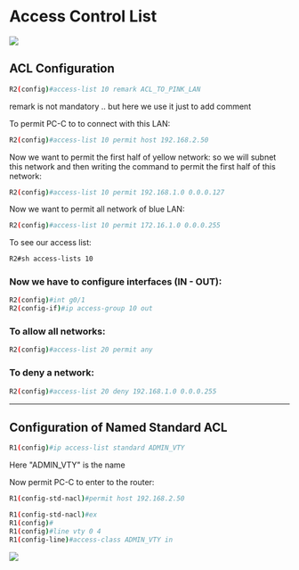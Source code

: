 # Access Control List



![](C:\Users\Mohammad\Desktop\Study-Plan\Networking\images\85.png)

## ACL Configuration

```sh
R2(config)#access-list 10 remark ACL_TO_PINK_LAN
```

remark is not mandatory .. but here we use it just to add comment

To permit PC-C to to connect with this LAN:

```sh
R2(config)#access-list 10 permit host 192.168.2.50
```

Now we want to permit the first half of yellow network: so we will subnet this network and then writing the command to permit the first half of this network:
```sh
R2(config)#access-list 10 permit 192.168.1.0 0.0.0.127
```

Now we want to permit all network of blue LAN:

```sh
R2(config)#access-list 10 permit 172.16.1.0 0.0.0.255
```

To see our access list:

```sh
R2#sh access-lists 10
```

### Now we have to configure interfaces (IN - OUT):

```sh
R2(config)#int g0/1
R2(config-if)#ip access-group 10 out
```

### To allow all networks:

```sh
R2(config)#access-list 20 permit any
```

### To deny a network:

```sh
R2(config)#access-list 20 deny 192.168.1.0 0.0.0.255
```

---

## Configuration of Named Standard ACL



```sh
R1(config)#ip access-list standard ADMIN_VTY
```

Here "ADMIN_VTY" is the name

Now permit PC-C to enter to the router:

```sh
R1(config-std-nacl)#permit host 192.168.2.50

R1(config-std-nacl)#ex
R1(config)#
R1(config)#line vty 0 4
R1(config-line)#access-class ADMIN_VTY in
```

![](C:\Users\Mohammad\Desktop\Study-Plan\Networking\images\86.png)